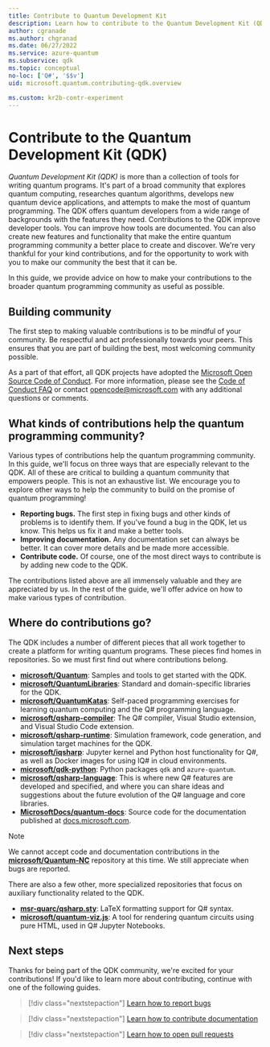 ```yaml
---
title: Contribute to Quantum Development Kit
description: Learn how to contribute to the Quantum Development Kit (QDK) and the quantum development community.
author: cgranade
ms.author: chgranad
ms.date: 06/27/2022
ms.service: azure-quantum
ms.subservice: qdk
ms.topic: conceptual
no-loc: ['Q#', '$$v']
uid: microsoft.quantum.contributing-qdk.overview

ms.custom: kr2b-contr-experiment
---
```


# Contribute to the Quantum Development Kit (QDK)

*Quantum Development Kit (QDK)* is more than a collection of tools for writing quantum programs.
It's part of a broad community that explores quantum computing, researches quantum algorithms, develops new quantum device applications, and attempts to make the most of quantum programming.
The QDK offers quantum developers from a wide range of backgrounds with the features they need. Contributions to the QDK improve developer tools. You can improve how tools are documented. You can also create new features and functionality that make the entire quantum programming community a better place to create and discover.
We're very thankful for your kind contributions, and for the opportunity to work with you to make our community the best that it can be.

In this guide, we provide advice on how to make your contributions to the broader quantum programming community as useful as possible.

## Building community

The first step to making valuable contributions is to be mindful of your community. Be respectful and act professionally towards your peers. This ensures that you are part of building the best, most welcoming community possible.

As a part of that effort, all QDK projects have adopted the [Microsoft Open Source Code of Conduct](https://opensource.microsoft.com/codeofconduct/).
For more information, please see the [Code of Conduct FAQ](https://opensource.microsoft.com/codeofconduct/faq/) or
contact [opencode@microsoft.com](mailto:opencode@microsoft.com) with any additional questions or comments.

## What kinds of contributions help the quantum programming community?

Various types of contributions help the quantum programming community.
In this guide, we'll focus on three ways that are especially relevant to the QDK.
All of these are critical to building a quantum community that empowers people.
This is not an exhaustive list. We encourage you to explore other ways to help the community to build on the promise of quantum programming!

- **Reporting bugs.** The first step in fixing bugs and other kinds of problems is to identify them. If you've found a bug in the QDK, let us know. This helps us fix it and make a better tools.
- **Improving documentation.** Any documentation set can always be better. It can cover more details and be made more accessible.
- **Contribute code.** Of course, one of the most direct ways to contribute is by adding new code to the QDK.

The contributions listed above are all immensely valuable and they are appreciated by us.
In the rest of the guide, we'll offer advice on how to make various types of contribution.

## Where do contributions go?

The QDK includes a number of different pieces that all work together to create a platform for writing quantum programs.
These pieces find homes in repositories. So we must first find out where contributions belong.

- [**microsoft/Quantum**](https://github.com/Microsoft/Quantum): Samples and tools to get started with the QDK.
- [**microsoft/QuantumLibraries**](https://github.com/Microsoft/QuantumLibraries): Standard and domain-specific libraries for the QDK.
- [**microsoft/QuantumKatas**](https://github.com/Microsoft/QuantumKatas): Self-paced programming exercises for learning quantum computing and the Q# programming language.
- [**microsoft/qsharp-compiler**](https://github.com/microsoft/qsharp-compiler): The Q# compiler, Visual Studio extension, and Visual Studio Code extension.
- [**microsoft/qsharp-runtime**](https://github.com/microsoft/qsharp-runtime): Simulation framework, code generation, and simulation target machines for the QDK.
- [**microsoft/iqsharp**](https://github.com/microsoft/iqsharp): Jupyter kernel and Python host functionality for Q#, as well as Docker images for using IQ# in cloud environments.
- [**microsoft/qdk-python**](https://github.com/microsoft/qdk-python): Python packages `qdk` and `azure-quantum`.
- [**microsoft/qsharp-language**](https://github.com/microsoft/qsharp-language): This is where new Q# features are developed and specified, and where you can share ideas and suggestions about the future evolution of the Q# language and core libraries.
- [**MicrosoftDocs/quantum-docs**](https://github.com/MicrosoftDocs/quantum-docs): Source code for the documentation published at [docs.microsoft.com](xref:microsoft.quantum.azure-quantum-overview).

> [!NOTE]
> We cannot accept code and documentation contributions in the [**microsoft/Quantum-NC**](https://github.com/microsoft/Quantum-NC) repository at this time. We still appreciate when bugs are reported.

There are also a few other, more specialized repositories that focus on auxiliary functionality related to the QDK.

- [**msr-quarc/qsharp.sty**](https://github.com/msr-quarc/qsharp.sty): LaTeX formatting support for Q# syntax.
- [**microsoft/quantum-viz.js**](https://github.com/microsoft/quantum-viz.js): A tool for rendering quantum circuits using pure HTML, used in Q# Jupyter Notebooks.

## Next steps

Thanks for being part of the QDK community, we're excited for your contributions!
If you'd like to learn more about contributing, continue with one of the following guides.

> [!div class="nextstepaction"]
> [Learn how to report bugs](xref:microsoft.quantum.contributing-qdk.overview.reporting)

> [!div class="nextstepaction"]
> [Learn how to contribute documentation](xref:microsoft.quantum.contributing-qdk.overview.docs)

> [!div class="nextstepaction"]
> [Learn how to open pull requests](xref:microsoft.quantum.contributing-qdk.overview.pulls)
